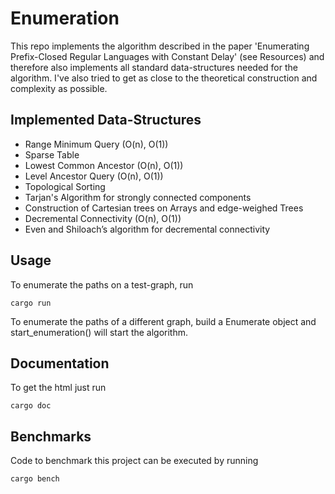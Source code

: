 # Enumeration
This repo implements the algorithm described in the paper 'Enumerating Prefix-Closed Regular Languages with Constant Delay' (see Resources) and therefore also implements all standard data-structures needed for the algorithm.
I've also tried to get as close to the theoretical construction and complexity as possible.

## Implemented  Data-Structures
- Range Minimum Query (O(n), O(1))
- Sparse Table
- Lowest Common Ancestor (O(n), O(1))
- Level Ancestor Query (O(n), O(1))
- Topological Sorting
- Tarjan's Algorithm for strongly connected components
- Construction of Cartesian trees on Arrays and edge-weighed Trees
- Decremental Connectivity (O(n), O(1))
- Even and Shiloach’s algorithm for decremental connectivity

## Usage
To enumerate the paths on a test-graph, run
```
cargo run
```
To enumerate the paths of a different graph, build a Enumerate object and start_enumeration() will start the algorithm.

## Documentation
To get the html just run 
```
cargo doc
```

## Benchmarks
Code to benchmark this project can be executed by running
```
cargo bench
```